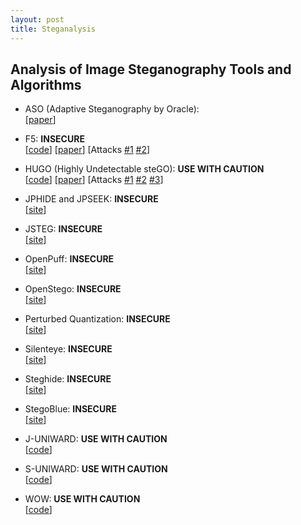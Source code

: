 ```yaml
---
layout: post
title: Steganalysis
---
```


## Analysis of Image Steganography Tools and Algorithms

- ASO (Adaptive Steganography by Oracle): <br>
[[paper](http://hal-lirmm.ccsd.cnrs.fr/lirmm-00838993/file/ASO_soumis.pdf)]

- F5: **INSECURE** <br>
[[code](http://code.google.com/p/f5-steganography/)]
[[paper](http://f5-steganography.googlecode.com/files/F5%20Steganography.pdf)]
[Attacks 
[#1](http://ws2.binghamton.edu/fridrich/Research/f5.pdf) 
[#2](http://openaccess.uoc.edu/webapps/o2/bitstream/10609/40841/1/Patterns_O2.pdf)]

- HUGO (Highly Undetectable steGO): **USE WITH CAUTION** <br>
[[code](http://dde.binghamton.edu/download/stego_algorithms/download/HUGO_bounding_linux_make_v10.tar.gz)]
[[paper](https://hal.archives-ouvertes.fr/hal-00541353/document)]
[Attacks
[#1](http://www.ws.binghamton.edu/fridrich/Research/TIFS2012-SRM.pdf)
[#2](http://www.ws.binghamton.edu/fridrich/Research/color-04.pdf)
[#3](http://www.sciencedirect.com/science/article/pii/S0952197616000026)]

- JPHIDE and JPSEEK: **INSECURE** <br>
[[site](http://linux01.gwdg.de/~alatham/stego.html)]

- JSTEG: **INSECURE** <br>
[[site](http://zooid.org/~paul/crypto/jsteg/)]

- OpenPuff: **INSECURE** <br>
[[site](http://embeddedsw.net/OpenPuff_Steganography_Home.html)]

- OpenStego: **INSECURE** <br>
[[site](http://www.openstego.info/)]

- Perturbed Quantization: **INSECURE** <br>
[[site](http://dde.binghamton.edu/download/pq/)]

- Silenteye: **INSECURE** <br>
[[site](http://www.silenteye.org/)]

- Steghide: **INSECURE** <br>
[[site](http://steghide.sourceforge.net/)]

- StegoBlue: **INSECURE** <br>
[[site](https://github.com/oni49/stegoBlue)]

- J-UNIWARD: **USE WITH CAUTION** <br>
[[code](http://dde.binghamton.edu/download/stego_algorithms/download/J-UNIWARD_linux_make_v11.tar.gz)]

- S-UNIWARD: **USE WITH CAUTION** <br>
[[code](http://dde.binghamton.edu/download/stego_algorithms/download/S-UNIWARD_linux_make_v10.tar.gz)]

- WOW: **USE WITH CAUTION** <br>
[[code](http://dde.binghamton.edu/download/stego_algorithms/download/WOW_linux_make_v10.tar.gz)]




